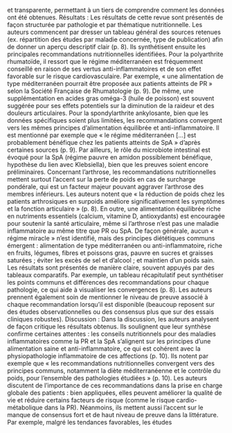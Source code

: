 et transparente, permettant à un tiers de comprendre comment les données ont été obtenues. Résultats : Les résultats de cette revue sont présentés de façon structurée par pathologie et par thématique nutritionnelle. Les auteurs commencent par dresser un tableau général des sources retenues (ex. répartition des études par maladie concernée, type de publication) afin de donner un aperçu descriptif clair (p. 8). Ils synthétisent ensuite les principales recommandations nutritionnelles identifiées. Pour la polyarthrite rhumatoïde, il ressort que le régime méditerranéen est fréquemment conseillé en raison de ses vertus anti-inflammatoires et de son effet favorable sur le risque cardiovasculaire. Par exemple, « une alimentation de type méditerranéen pourrait être proposée aux patients atteints de PR » selon la Société Française de Rhumatologie (p. 9). De même, une supplémentation en acides gras oméga-3 (huile de poisson) est souvent suggérée pour ses effets potentiels sur la diminution de la raideur et des douleurs articulaires. Pour la spondylarthrite ankylosante, bien que les données spécifiques soient plus limitées, les recommandations convergent vers les mêmes principes d’alimentation équilibrée et anti-inflammatoire. Il est mentionné par exemple que « le régime méditerranéen […] est probablement bénéfique chez les patients atteints de SpA » d’après certaines sources (p. 9). Par ailleurs, le rôle du microbiote intestinal est évoqué pour la SpA (régime pauvre en amidon possiblement bénéfique, hypothèse du lien avec Klebsiella), bien que les preuves soient encore préliminaires. Concernant l’arthrose, les recommandations nutritionnelles mettent surtout l’accent sur la perte de poids en cas de surcharge pondérale, qui est un facteur majeur pouvant aggraver l’arthrose des membres inférieurs. Les auteurs notent que « la réduction de poids chez les patients arthrosiques en surpoids améliore significativement les symptômes et la fonction articulaire » (p. 8). En outre, une alimentation équilibrée riche en nutriments essentiels (calcium, vitamine D, antioxydants) est encouragée pour soutenir la santé articulaire, même si l’arthrose n’est pas une maladie inflammatoire au même titre que PR ou SpA. De façon générale, aucun « régime miracle » n’est identifié, mais des principes diététiques communs émergent : alimentation de type méditerranéen ou anti-inflammatoire, riche en fruits, légumes, fibres et poissons gras, pauvre en sucres et graisses saturées ; éviter les excès de sel et d’alcool ; et maintien d’un poids sain. Les résultats sont présentés de manière claire, souvent appuyés par des tableaux comparatifs. Par exemple, un tableau récapitulatif peut synthétiser les points communs et différences des recommandations pour chaque pathologie, ce qui aide à visualiser les convergences (p. 8). Les auteurs prennent également soin de mentionner le niveau de preuve associé à chaque recommandation lorsqu’il est disponible (beaucoup reposent sur des études observationnelles ou des consensus plus que sur des essais cliniques robustes). Discussion : Dans la discussion, les auteurs analysent de façon critique les résultats obtenus. Ils soulignent que leur synthèse confirme certaines attentes : les conseils nutritionnels pour des maladies inflammatoires comme la PR et la SpA s’alignent sur les principes d’une alimentation saine et anti-inflammatoire, ce qui est cohérent avec la physiopathologie inflammatoire de ces affections (p. 10). Ils notent par exemple que « les recommandations nutritionnelles convergent vers des principes communs, notamment la diète méditerranéenne et le contrôle du poids, pour l’ensemble des pathologies étudiées » (p. 10). Les auteurs discutent de l’importance de ces recommandations dans la prise en charge globale des patients : bien appliquées, elles peuvent améliorer la qualité de vie et réduire certains facteurs de risque (comme le risque cardio-métabolique dans la PR). Néanmoins, ils mettent aussi l’accent sur le manque de consensus fort et de haut niveau de preuve dans la littérature. Par exemple, malgré les tendances favorables, les études